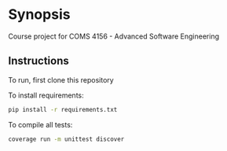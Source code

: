 # Synopsis
Course project for COMS 4156 - Advanced Software Engineering

## Instructions
To run, first clone this repository

To install requirements:
```sh
pip install -r requirements.txt
```

To compile all tests:

```sh
coverage run -m unittest discover
```
